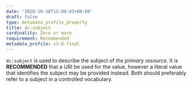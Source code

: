 ```yaml
---
date: '2020-10-28T15:00:43+00:00'
draft: false
type: metadata_profile_property
title: dc:subject
cardinality: Zero or more
requirement: Recommended
metadata_profile: v3-0-final
---
```


`dc:subject` is used to describe the subject of *the primary resource*. It is **RECOMMENDED** that a URI be used for the value, however a literal value that identifies the subject may be provided instead. Both should preferably refer to a subject in a controlled vocabulary.
